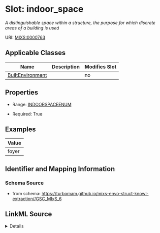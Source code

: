 # Slot: indoor_space


_A distinguishable space within a structure, the purpose for which discrete areas of a building is used_



URI: [MIXS:0000763](https://w3id.org/mixs/0000763)



<!-- no inheritance hierarchy -->




## Applicable Classes

| Name | Description | Modifies Slot |
| --- | --- | --- |
[BuiltEnvironment](BuiltEnvironment.md) |  |  no  |







## Properties

* Range: [INDOORSPACEENUM](INDOORSPACEENUM.md)

* Required: True






## Examples

| Value |
| --- |
| foyer |

## Identifier and Mapping Information







### Schema Source


* from schema: https://turbomam.github.io/mixs-envo-struct-knowl-extraction//GSC_MIxS_6




## LinkML Source

<details>
```yaml
name: indoor_space
description: A distinguishable space within a structure, the purpose for which discrete
  areas of a building is used
title: indoor space
notes:
- indoor
examples:
- value: foyer
from_schema: https://turbomam.github.io/mixs-envo-struct-knowl-extraction//GSC_MIxS_6
rank: 1000
slot_uri: MIXS:0000763
multivalued: false
alias: indoor_space
domain_of:
- BuiltEnvironment
range: INDOOR_SPACE_ENUM
required: true

```
</details>